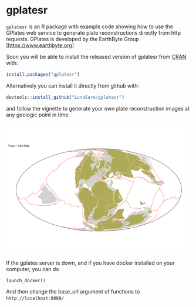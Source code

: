 # gplatesr

`gplatesr` is an R package with example code showing how to use the GPlates web service to generate plate reconstructions directly from http requests. GPlates is developed by the EarthByte Group [https://www.earthbyte.org]

Soon you will be able to install the released version of gplatesr from [CRAN](https://CRAN.R-project.org) with:

``` r
install.packages("gplatesr")
```
Alternatively you can install it directly from github with:
``` r
devtools::install_github("LunaSare/gplatesr")
```

and follow the vignette to generate your own plate reconstruction images at any geologic point in time.

<span style="display:block;text-align:center">![my plate](vignettes/plate-recons-140.png?raw=true)

If the gplates server is down, and if you have docker installed on your computer, you can do

```
launch_docker()
```

And then change the base_url argument of functions to `http://localhost:8888/`
